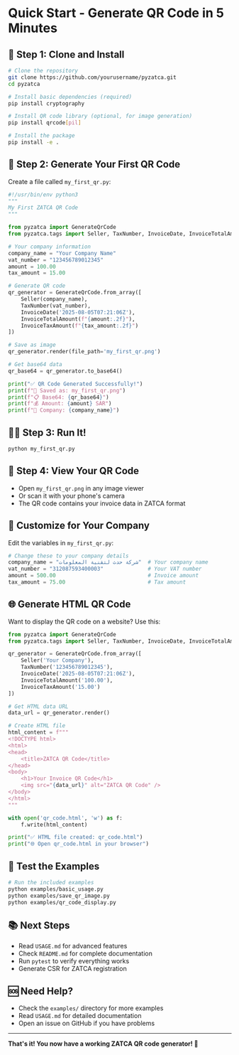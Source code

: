 # Quick Start - Generate QR Code in 5 Minutes

## 🚀 Step 1: Clone and Install

```bash
# Clone the repository
git clone https://github.com/yourusername/pyzatca.git
cd pyzatca

# Install basic dependencies (required)
pip install cryptography

# Install QR code library (optional, for image generation)
pip install qrcode[pil]

# Install the package
pip install -e .
```

## 🎯 Step 2: Generate Your First QR Code

Create a file called `my_first_qr.py`:

```python
#!/usr/bin/env python3
"""
My First ZATCA QR Code
"""

from pyzatca import GenerateQrCode
from pyzatca.tags import Seller, TaxNumber, InvoiceDate, InvoiceTotalAmount, InvoiceTaxAmount

# Your company information
company_name = "Your Company Name"
vat_number = "123456789012345"
amount = 100.00
tax_amount = 15.00

# Generate QR code
qr_generator = GenerateQrCode.from_array([
    Seller(company_name),
    TaxNumber(vat_number),
    InvoiceDate('2025-08-05T07:21:06Z'),
    InvoiceTotalAmount(f"{amount:.2f}"),
    InvoiceTaxAmount(f"{tax_amount:.2f}")
])

# Save as image
qr_generator.render(file_path='my_first_qr.png')

# Get base64 data
qr_base64 = qr_generator.to_base64()

print("✅ QR Code Generated Successfully!")
print(f"📁 Saved as: my_first_qr.png")
print(f"📋 Base64: {qr_base64}")
print(f"💰 Amount: {amount} SAR")
print(f"🏢 Company: {company_name}")
```

## 🏃‍♂️ Step 3: Run It!

```bash
python my_first_qr.py
```

## 📱 Step 4: View Your QR Code

- Open `my_first_qr.png` in any image viewer
- Or scan it with your phone's camera
- The QR code contains your invoice data in ZATCA format

## 🔧 Customize for Your Company

Edit the variables in `my_first_qr.py`:

```python
# Change these to your company details
company_name = "شركة حدث لتقنية المعلومات"  # Your company name
vat_number = "312087593400003"              # Your VAT number
amount = 500.00                             # Invoice amount
tax_amount = 75.00                          # Tax amount
```

## 🌐 Generate HTML QR Code

Want to display the QR code on a website? Use this:

```python
from pyzatca import GenerateQrCode
from pyzatca.tags import Seller, TaxNumber, InvoiceDate, InvoiceTotalAmount, InvoiceTaxAmount

qr_generator = GenerateQrCode.from_array([
    Seller('Your Company'),
    TaxNumber('123456789012345'),
    InvoiceDate('2025-08-05T07:21:06Z'),
    InvoiceTotalAmount('100.00'),
    InvoiceTaxAmount('15.00')
])

# Get HTML data URL
data_url = qr_generator.render()

# Create HTML file
html_content = f"""
<!DOCTYPE html>
<html>
<head>
    <title>ZATCA QR Code</title>
</head>
<body>
    <h1>Your Invoice QR Code</h1>
    <img src="{data_url}" alt="ZATCA QR Code" />
</body>
</html>
"""

with open('qr_code.html', 'w') as f:
    f.write(html_content)

print("✅ HTML file created: qr_code.html")
print("🌐 Open qr_code.html in your browser")
```

## 🧪 Test the Examples

```bash
# Run the included examples
python examples/basic_usage.py
python examples/save_qr_image.py
python examples/qr_code_display.py
```

## 📚 Next Steps

- Read `USAGE.md` for advanced features
- Check `README.md` for complete documentation
- Run `pytest` to verify everything works
- Generate CSR for ZATCA registration

## 🆘 Need Help?

- Check the `examples/` directory for more examples
- Read `USAGE.md` for detailed documentation
- Open an issue on GitHub if you have problems

---

**That's it! You now have a working ZATCA QR code generator! 🎉** 